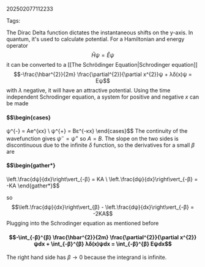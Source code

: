 202502077112233

Tags:

The Dirac Delta function dictates the instantaneous shifts on the y-axis. In quantum, it's used to calculate potential. For a Hamiltonian and energy operator $$\hat{H}ψ = \hat{E}ψ$$
it can be converted to a [[The Schrödinger Equation|Schrodinger equation]] $$-\frac{\hbar^{2}}{2m} \frac{\partial^{2}}{\partial x^{2}}ψ + λδ(x)ψ = Eψ$$
with $λ$ negative, it will have an attractive potential. Using the time independent Schrodinger equation, a system for positive and negative $x$ can be made 
#### $$\begin{cases}
ψ^{-} = Ae^{κx} \\
ψ^{+} = Βε^{-κx}
\end{cases}$$
The continuity of the wavefunction gives $ψ^{-} = ψ^{+}$ so $A = B$. The slope on the two sides is discontinuous due to the infinite $δ$ function, so the derivatives for a small $β$ are 
#### $$\begin{gather*}
\left.\frac{dψ}{dx}\right\vert_{-β} = KA \\
\left.\frac{dψ}{dx}\right\vert_{-β} = -KA
\end{gather*}$$

so $$\left.\frac{dψ}{dx}\right\vert_{β} - \left.\frac{dψ}{dx}\right\vert_{-β} = -2ΚΑ$$
Plugging into the Schrodinger equation as mentioned before 
#### $$-\int_{-β}^{β} \frac{\hbar^{2}}{2m} \frac{\partial^{2}}{\partial x^{2}}ψdx + \int_{-β}^{β} λδ(x)ψdx = \int_{-β}^{β} Eψdx$$
The right hand side has $β \rightarrow 0$ because the integrand is infinite. 